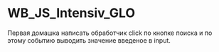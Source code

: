 # WB_JS_Intensiv_GLO
 
Первая домашка
написать обработчик click по кнопке поиска и по этому событию выводить значение введеное в input.

